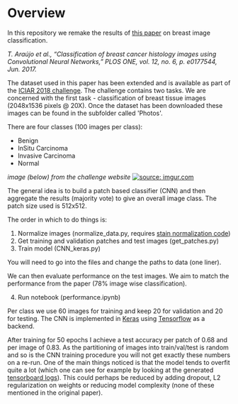 # Overview

In this repository we remake the results of [this paper](http://journals.plos.org/plosone/article?id=10.1371/journal.pone.0177544) on breast image classification.

*T. Araújo et al., “Classification of breast cancer histology images using Convolutional Neural Networks,” PLOS ONE, vol. 12, no. 6, p. e0177544, Jun. 2017.*

The dataset used in this paper has been extended and is available as part of the [ICIAR 2018 challenge](https://iciar2018-challenge.grand-challenge.org/). The challenge contains two tasks. We are concerned with the first task - classification of breast tissue images (2048x1536 pixels @ 20X). Once the dataset has been downloaded these images can be found in the subfolder called 'Photos'.

There are four classes (100 images per class):

- Benign
- InSitu Carcinoma
- Invasive Carcinoma
- Normal

*image (below) from the challenge website*
<a href="https://imgur.com/UbxSaBC"><img src="https://i.imgur.com/UbxSaBC.png" title="source: imgur.com" /></a>

The general idea is to build a patch based classifier (CNN) and then aggregate the results (majority vote) to give an overall image class. The patch size used is 512x512.

The order in which to do things is:

1. Normalize images (normalize_data.py, requires [stain normalization code](https://github.com/Peter554/Stain-Normalization-))
2. Get training and validation patches and test images (get_patches.py)
3. Train model (CNN_keras.py)

You will need to go into the files and change the paths to data (one liner).

We can then evaluate performance on the test images. We aim to match the performance from the paper (78% image wise classification).

4. Run notebook (performance.ipynb)

Per class we use 60 images for training and keep 20 for validation and 20 for testing. The CNN is implemented in [Keras](https://keras.io/) using [Tensorflow](https://www.tensorflow.org/) as a backend.

After training for 50 epochs I achieve a test accuracy per patch of 0.68 and per image of 0.83. As the partitioning of images into train/val/test is random and so is the CNN training procedure you will not get exactly these numbers on a re-run. One of the main things noticed is that the model tends to overfit quite a lot (which one can see for example by looking at the generated [tensorboard logs](https://www.tensorflow.org/get_started/summaries_and_tensorboard)). This could perhaps be reduced by adding dropout, L2 regularization on weights or reducing model complexity (none of these mentioned in the original paper).
